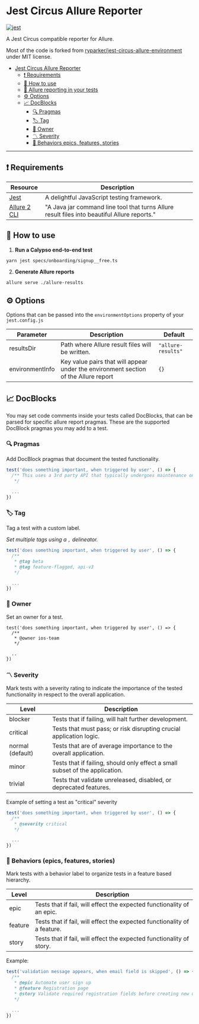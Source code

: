 # Jest Circus Allure Reporter

[![jest](https://jestjs.io/img/jest-badge.svg)](https://github.com/facebook/jest)

A Jest Circus compatible reporter for Allure.

Most of the code is forked from  [ryparker/jest-circus-allure-environment](https://github.com/ryparker/jest-circus-allure-environment) under MIT license.

<!-- TOC -->

- [Jest Circus Allure Reporter](#jest-circus-allure-reporter)
    - [❗️ Requirements](#%EF%B8%8F-requirements)
    - [:rocket: How to use](#rocket-how-to-use)
    - [:camera_flash: Allure reporting in your tests](#camera_flash-allure-reporting-in-your-tests)
    - [:gear: Options](#gear-options)
    - [📈 DocBlocks](#-docblocks)
        - [🔍 Pragmas](#-pragmas)
        - [🏷 Tag](#%F0%9F%8F%B7-tag)
        - [👥 Owner](#-owner)
        - [:part_alternation_mark: Severity](#part_alternation_mark-severity)
        - [📇 Behaviors epics, features, stories](#-behaviors-epics-features-stories)

<!-- /TOC -->


---

## ❗️ Requirements

| Resource                                                             | Description                                                                                  |
| -------------------------------------------------------------------- | -------------------------------------------------------------------------------------------- |
| [Jest](https://jestjs.io/)                                           | A delightful JavaScript testing framework.                                                   |
| [Allure 2 CLI](https://github.com/allure-framework/allure2#download) | "A Java jar command line tool that turns Allure result files into beautiful Allure reports." |

## :rocket: How to use

1. **Run a Calypso end-to-end test**

```shell
yarn jest specs/onboarding/signup__free.ts
```

2. **Generate Allure reports**

```shell
allure serve ./allure-results
```

## :gear: Options

Options that can be passed into the `environmentOptions` property of your `jest.config.js`

| Parameter       | Description                                                                                                      | Default               |
| --------------- | ---------------------------------------------------------------------------------------------------------------- | --------------------- |
| resultsDir      | Path where Allure result files will be written.                                                                  | `"allure-results"`    |
| environmentInfo | Key value pairs that will appear under the environment section of the Allure report                              | `{}`                  |

## 📈 DocBlocks

You may set code comments inside your tests called DocBlocks, that can be parsed for specific allure report pragmas. These are the supported DocBlock pragmas you may add to a test.

### 🔍 Pragmas

Add DocBlock pragmas that document the tested functionality.

```typescript
test('does something important, when triggered by user', () => {
  /** This uses a 3rd party API that typically undergoes maintenance on Tuesdays.
   */

  ...
})
```

### 🏷 Tag

Tag a test with a custom label.

_Set multiple tags using a `,` delineator._

```typescript
test('does something important, when triggered by user', () => {
  /**
   * @tag beta
   * @tag feature-flagged, api-v3
   */

  ...
})
```

### 👥 Owner

Set an owner for a test.

```TS
test('does something important, when triggered by user', () => {
  /**
   * @owner ios-team
   */

  ..
})
```

### :part_alternation_mark: Severity

Mark tests with a severity rating to indicate the importance of the tested functionality in respect to the overall application.

| Level            | Description                                                                  |
| ---------------- | ---------------------------------------------------------------------------- |
| blocker          | Tests that if failing, will halt further development.                        |
| critical         | Tests that must pass; or risk disrupting crucial application logic.          |
| normal (default) | Tests that are of average importance to the overall application.             |
| minor            | Tests that if failing, should only effect a small subset of the application. |
| trivial          | Tests that validate unreleased, disabled, or deprecated features.            |

Example of setting a test as "critical" severity

```typescript
test('does something important, when triggered by user', () => {
  /**
   * @severity critical
   */

  ...
})
```

### 📇 Behaviors (epics, features, stories)

Mark tests with a behavior label to organize tests in a feature based hierarchy.

| Level   | Description                                                              |
| ------- | ------------------------------------------------------------------------ |
| epic    | Tests that if fail, will effect the expected functionality of an epic.   |
| feature | Tests that if fail, will effect the expected functionality of a feature. |
| story   | Tests that if fail, will effect the expected functionality of story.     |

Example:

```typescript
test('validation message appears, when email field is skipped', () => {
  /**
   * @epic Automate user sign up
   * @feature Registration page
   * @story Validate required registration fields before creating new user
   */

  ...
})
```
